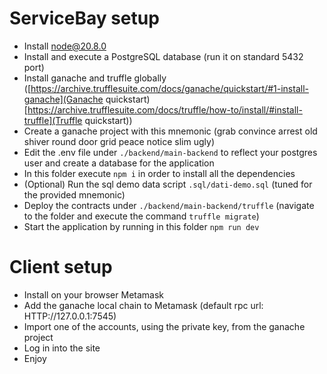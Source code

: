 # ServiceBay setup

- Install node@20.8.0
- Install and execute a PostgreSQL database (run it on standard 5432 port)
- Install ganache and truffle globally ([https://archive.trufflesuite.com/docs/ganache/quickstart/#1-install-ganache](Ganache quickstart) [https://archive.trufflesuite.com/docs/truffle/how-to/install/#install-truffle](Truffle quickstart))
- Create a ganache project with this mnemonic (grab convince arrest old shiver round door grid peace notice slim ugly)
- Edit the .env file under `./backend/main-backend` to reflect your postgres user and create a database for the application
- In this folder execute `npm i` in order to install all the dependencies
- (Optional) Run the sql demo data script `.sql/dati-demo.sql` (tuned for the provided mnemonic)
- Deploy the contracts under `./backend/main-backend/truffle` (navigate to the folder and execute the command `truffle migrate`)
- Start the application by running in this folder `npm run dev`

# Client setup

- Install on your browser Metamask
- Add the ganache local chain to Metamask (default rpc url: HTTP://127.0.0.1:7545)
- Import one of the accounts, using the private key, from the ganache project
- Log in into the site
- Enjoy
